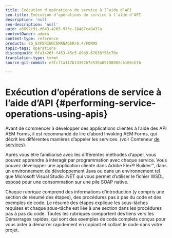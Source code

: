 ```yaml
---
title: Exécution d’opérations de service à l’aide d’API
seo-title: Exécution d’opérations de service à l’aide d’API
description: 'null'
seo-description: 'null'
uuid: a5697c91-d643-4265-973c-18467ca0437a
contentOwner: admin
content-type: reference
products: SG_EXPERIENCEMANAGER/6.4/FORMS
topic-tags: operations
discoiquuid: 8fa1426f-f453-45c5-89b9-67038f56c70e
translation-type: tm+mt
source-git-commit: e3fcf1a117b13392b7e530a09198982c6160cb7b

---
```



# Exécution d’opérations de service à l’aide d’API {#performing-service-operations-using-apis}

Avant de commencer à développer des applications clientes à l’aide des API AEM Forms, il est recommandé de lire d’abord Invoking AEM Forms, qui décrit les différentes manières d’appeler les services. (voir Conteneur [de services](/help/forms/developing/service-container.md#service-container)).

Après vous être familiarisé avec les différentes méthodes d’appel, vous pouvez apprendre à interagir par programmation avec chaque service. Vous pouvez développer une application cliente dans Adobe Flex® Builder™, dans un environnement de développement Java ou dans un environnement tel que Microsoft Visual Studio .NET qui vous permet d’utiliser le fichier WSDL exposé pour une consommation sur une pile SOAP native.

Chaque rubrique comprend des informations d’introduction (y compris une section de résumé des étapes), des procédures pas à pas du code et des exemples de code. Le résumé des étapes explique les sous-tâches requises et chaque sous-tâche est liée à une section dans les procédures pas à pas du code. Toutes les rubriques comportent des liens vers les Démarrages rapides, qui sont des exemples de code complets conçus pour vous aider à démarrer rapidement en copiant et collant le code dans votre projet.
